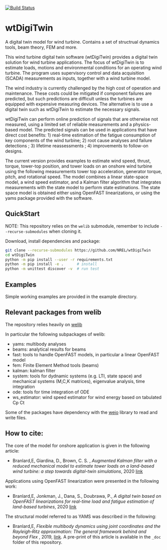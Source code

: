 [![Build Status](https://travis-ci.com/ebranlard/wtDigitwin.svg?branch=master)](https://travis-ci.com/ebranlard/wtDigiTwin)

# wtDigiTwin
A digital twin model for wind turbine. Contains a set of structrual dynamics tools, beam theory, FEM and more.


This wind turbine digital twin software (wtDigiTwin) provides a digital twin solution for wind turbine applications. The focus of wtDigiTwin is to estimate loads, motions and environmental conditions for an operating wind turbine. The program uses supervisory control and data acquisition (SCADA) measurements as inputs, together with a wind turbine model. 

The wind industry is currently challenged by the high cost of operation and maintenance. These costs could be mitigated if component failures are predicted, but such predictions are difficult unless the turbines are equipped with expensive measuring devices. The alternative is to use a digital twin such as wtDigiTwin to estimate the necessary signals. 

wtDigiTwin can perform online prediction of signals that are otherwise not measured, using a limited set of reliable measurements and a physics-based model. The predicted signals can be used in applications that have direct cost benefits: 1) real-time estimation of the fatigue consumption of key components of the wind turbine; 2) root cause analyses and failure detections ; 3) lifetime reassessments ; 4) improvements to follow-on designs. 

The current version provides examples to estimate wind speed, thrust, torque, tower-top position, and tower loads on an onshore wind turbine using the following measurements tower top acceleration, generator torque, pitch, and rotational speed. The model combines a linear state-space model, a wind speed estimator, and a Kalman filter algorithm that integrates measurements with the state model to perform state estimations. The state space model is obtained either using OpenFAST linearizations, or using the yams package provided with the software.





## QuickStart
NOTE: This repository relies on the `welib` submodule, remember to include `--recurse-submodules` when cloning it. 

Download, install dependencies and package:
```bash
git clone --recurse-submodules https://github.com/NREL/wtDigiTwin
cd wtDigiTwin
python -m pip install --user -r requirements.txt  
python -m pip install -e .      # install
python -m unittest discover -v  # run test
```


## Examples
Simple working examples are provided in the example directory.


## Relevant packages from welib
The repository relies heavily on [welib](http://github.com/ebranlard/welib/) 

In particular the following subpackages of welib:

- yams: multibody analyses
- beams: analytical results for beams
- fast: tools to handle OpenFAST models, in particular a linear OpenFAST model
- fem: Finite Element Method tools (beams)
- kalman: kalman filter
- system: tools for dydnamic systems (e.g. LTI, state space) and mechanical systems (M,C,K matrices), eigenvalue analysis, time integration
- ode: tools for time integration of ODE
- ws\_estimator: wind speed estimator for wind energy based on tabulated Cp Ct


Some of the packages have dependency with the [weio](http://github.com/ebranlard/weio/) library to read and write files.


## How to cite:

The core of the model for onshore application is given in the following article:   

- Branlard,E, Giardina, D., Brown, C. S. , *Augmented Kalman filter with a reduced mechanical model to estimate tower loads on a land-based wind turbine: a step towards digital-twin simulations*, 2020 [link](https://doi.org/10.5194/wes-5-1155-2020)


Applications using OpenFAST linearization were presented in the following work:

- Branlard,E, Jonkman, J., Dana, S., Doubrawa, P., *A digital twin based on OpenFAST linearizations for real-time load and fatigue estimation of land-based turbines*, 2020 [link](https://iopscience.iop.org/article/10.1088/1742-6596/1618/2/022030)


The structural model referred to as YAMS was described in the following:

 - Branlard,E, *Flexible multibody dynamics using joint coordinates and the Rayleigh‐Ritz approximation: The general framework behind and beyond Flex* , 2019, [link](https://onlinelibrary.wiley.com/doi/abs/10.1002/we.2327). A pre-print of this article is available in the `_doc` folder of this repository.

